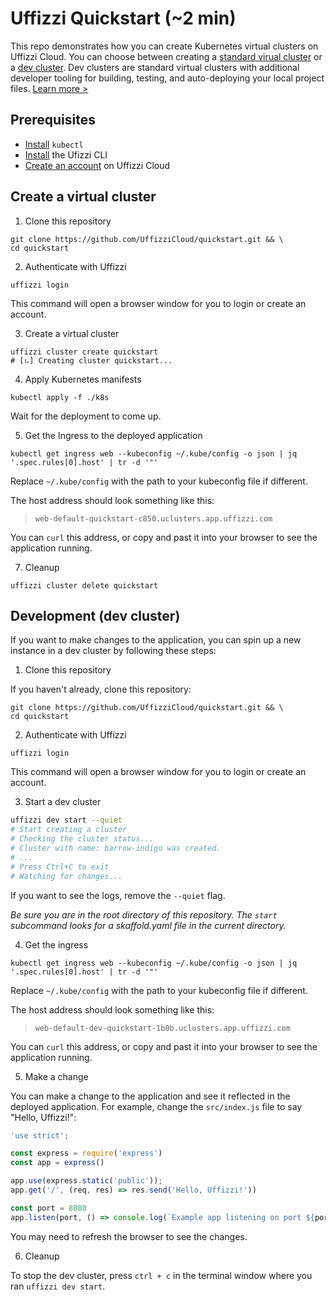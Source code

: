 # Uffizzi Quickstart (~2 min)

This repo demonstrates how you can create Kubernetes virtual clusters on Uffizzi Cloud. You can choose between creating a [standard virual cluster](#create-a-virtual-cluster) or a [dev cluster](#development-dev-cluster). Dev clusters are standard virtual clusters with additional developer tooling for building, testing, and auto-deploying your local project files. [Learn more >](https://docs.uffizzi.com/docs/quickstart)

## Prerequisites

- [Install](https://kubernetes.io/docs/tasks/tools/install-kubectl/) `kubectl`  
- [Install](https://docs.uffizzi.com/installation) the Ufizzi CLI  
- [Create an account](https://docs.uffizzi.com/installation#authentication) on Uffizzi Cloud  

## Create a virtual cluster

1. Clone this repository
```
git clone https://github.com/UffizziCloud/quickstart.git && \
cd quickstart
```

2. Authenticate with Uffizzi
```
uffizzi login
```

This command will open a browser window for you to login or create an account.

3. Create a virtual cluster
```
uffizzi cluster create quickstart
# [⠦] Creating cluster quickstart...
```

4. Apply Kubernetes manifests
```
kubectl apply -f ./k8s
```

Wait for the deployment to come up.  

5. Get the Ingress to the deployed application  
```
kubectl get ingress web --kubeconfig ~/.kube/config -o json | jq '.spec.rules[0].host' | tr -d '"'
```

Replace `~/.kube/config` with the path to your kubeconfig file if different.

The host address should look something like this:  
> `web-default-quickstart-c850.uclusters.app.uffizzi.com`  

You can `curl` this address, or copy and past it into your browser to see the application running.

7. Cleanup
```
uffizzi cluster delete quickstart
```

## Development (dev cluster)

If you want to make changes to the application, you can spin up a new instance in a dev cluster by following these steps:  

1. Clone this repository

If you haven't already, clone this repository:  
```
git clone https://github.com/UffizziCloud/quickstart.git && \
cd quickstart
```

2. Authenticate with Uffizzi
```
uffizzi login
```

This command will open a browser window for you to login or create an account.

3. Start a dev cluster
``` bash
uffizzi dev start --quiet
# Start creating a cluster
# Checking the cluster status...
# Cluster with name: barrow-indigo was created.
# ...
# Press Ctrl+C to exit
# Watching for changes...
```

If you want to see the logs, remove the `--quiet` flag.

_Be sure you are in the root directory of this repository. The `start` subcommand looks for a skaffold.yaml file in the current directory._

4. Get the ingress

```
kubectl get ingress web --kubeconfig ~/.kube/config -o json | jq '.spec.rules[0].host' | tr -d '"'
```

Replace `~/.kube/config` with the path to your kubeconfig file if different.

The host address should look something like this:  

> `web-default-dev-quickstart-1b0b.uclusters.app.uffizzi.com`

You can `curl` this address, or copy and past it into your browser to see the application running.

5. Make a change

You can make a change to the application and see it reflected in the deployed application. For example, change the `src/index.js` file to say "Hello, Uffizzi!":

``` javascript
'use strict';

const express = require('express')
const app = express()

app.use(express.static('public'));
app.get('/', (req, res) => res.send('Hello, Uffizzi!'))

const port = 8080
app.listen(port, () => console.log(`Example app listening on port ${port}!`))
```

You may need to refresh the browser to see the changes.

6. Cleanup  

To stop the dev cluster, press `ctrl + c` in the terminal window where you ran `uffizzi dev start`.